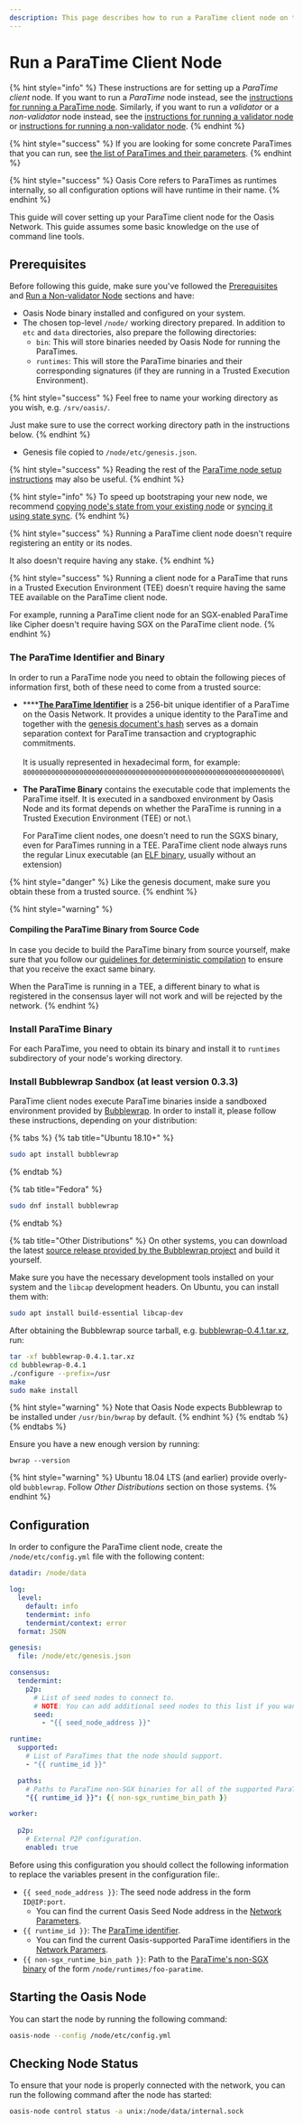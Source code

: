 ```yaml
---
description: This page describes how to run a ParaTime client node on the Oasis Network.
---
```


# Run a ParaTime Client Node

{% hint style="info" %}
These instructions are for setting up a _ParaTime client_ node. If you want to run a _ParaTime_ node instead, see the [instructions for running a ParaTime node](run-a-paratime-node.md). Similarly, if you want to run a _validator_ or a _non-validator_ node instead, see the [instructions for running a validator node](run-validator.md) or [instructions for running a non-validator node](run-non-validator.md).
{% endhint %}

{% hint style="success" %}
If you are looking for some concrete ParaTimes that you can run, see [the list of ParaTimes and their parameters](../../contribute-to-the-network/run-a-paratime-node.md).
{% endhint %}

{% hint style="success" %}
Oasis Core refers to ParaTimes as runtimes internally, so all configuration options will have runtime in their name.
{% endhint %}

This guide will cover setting up your ParaTime client node for the Oasis Network. This guide assumes some basic knowledge on the use of command line tools.

## Prerequisites

Before following this guide, make sure you've followed the [Prerequisites](../prerequisites/) and [Run a Non-validator Node](run-non-validator.md) sections and have:

* Oasis Node binary installed and configured on your system.
* The chosen top-level `/node/` working directory prepared. In addition to `etc` and `data` directories, also prepare the following directories:
  * `bin`: This will store binaries needed by Oasis Node for running the ParaTimes.
  * `runtimes`: This will store the ParaTime binaries and their corresponding signatures (if they are running in a Trusted Execution Environment).

{% hint style="success" %}
Feel free to name your working directory as you wish, e.g. `/srv/oasis/`.

Just make sure to use the correct working directory path in the instructions below.
{% endhint %}

* Genesis file copied to `/node/etc/genesis.json`.

{% hint style="success" %}
Reading the rest of the [ParaTime node setup instructions](run-a-paratime-node.md) may also be useful.
{% endhint %}

{% hint style="info" %}
To speed up bootstraping your new node, we recommend [copying node's state from your existing node](../advanced/copy-state-from-one-node-to-the-other.md) or [syncing it using state sync](../advanced/sync-node-using-state-sync.md).
{% endhint %}

{% hint style="success" %}
Running a ParaTime client node doesn't require registering an entity or its nodes.

It also doesn't require having any stake.
{% endhint %}

{% hint style="success" %}
Running a client node for a ParaTime that runs in a Trusted Execution Environment (TEE) doesn't require having the same  TEE available on the ParaTime client node.

For example, running a ParaTime client node for an SGX-enabled ParaTime like Cipher doesn't require having SGX on the ParaTime client node.
{% endhint %}

### The ParaTime Identifier and Binary

In order to run a ParaTime node you need to obtain the following pieces of information first, both of these need to come from a trusted source:

* ****[**The ParaTime Identifier**](https://docs.oasis.dev/oasis-core/high-level-components/index-1/identifiers) is a 256-bit unique identifier of a ParaTime on the Oasis Network. It provides a unique identity to the ParaTime and together with the [genesis document's hash](https://docs.oasis.dev/oasis-core/high-level-components/index/genesis#genesis-documents-hash) serves as a domain separation context for ParaTime transaction and cryptographic commitments.\
  \
  It is usually represented in hexadecimal form, for example:\
  `8000000000000000000000000000000000000000000000000000000000000000`\

*   **The ParaTime Binary** contains the executable code that implements the ParaTime itself. It is executed in a sandboxed environment by Oasis Node and its format depends on whether the ParaTime is running in a Trusted Execution Environment (TEE) or not.\


    For ParaTime client nodes, one doesn't need to run the SGXS binary, even for ParaTimes running in a TEE. ParaTime client node always runs the regular Linux executable (an [ELF binary](https://en.wikipedia.org/wiki/Executable\_and\_Linkable\_Format), usually without an extension)

{% hint style="danger" %}
Like the genesis document, make sure you obtain these from a trusted source.
{% endhint %}

{% hint style="warning" %}
#### **Compiling the ParaTime Binary from Source Code**

In case you decide to build the ParaTime binary from source yourself, make sure that you follow our [guidelines for deterministic compilation](https://docs.oasis.dev/oasis-sdk/guide/reproducing) to ensure that you receive the exact same binary.

When the ParaTime is running in a TEE, a different binary to what is registered in the consensus layer will not work and will be rejected by the network.
{% endhint %}

### Install ParaTime Binary

For each ParaTime, you need to obtain its binary and install it to `runtimes` subdirectory of your node's working directory.

### Install Bubblewrap Sandbox (at least version 0.3.3)

ParaTime client nodes execute ParaTime binaries inside a sandboxed environment provided by [Bubblewrap](https://github.com/containers/bubblewrap). In order to install it, please follow these instructions, depending on your distribution:

{% tabs %}
{% tab title="Ubuntu 18.10+" %}
```bash
sudo apt install bubblewrap
```
{% endtab %}

{% tab title="Fedora" %}
```bash
sudo dnf install bubblewrap
```
{% endtab %}

{% tab title="Other Distributions" %}
On other systems, you can download the latest [source release provided by the Bubblewrap project](https://github.com/containers/bubblewrap/releases) and build it yourself.

Make sure you have the necessary development tools installed on your system and the `libcap` development headers. On Ubuntu, you can install them with:

```bash
sudo apt install build-essential libcap-dev
```

After obtaining the Bubblewrap source tarball, e.g. [bubblewrap-0.4.1.tar.xz](https://github.com/containers/bubblewrap/releases/download/v0.4.1/bubblewrap-0.4.1.tar.xz), run:

```bash
tar -xf bubblewrap-0.4.1.tar.xz
cd bubblewrap-0.4.1
./configure --prefix=/usr
make
sudo make install
```

{% hint style="warning" %}
Note that Oasis Node expects Bubblewrap to be installed under `/usr/bin/bwrap` by default.
{% endhint %}
{% endtab %}
{% endtabs %}

Ensure you have a new enough version by running:

```
bwrap --version
```

{% hint style="warning" %}
Ubuntu 18.04 LTS (and earlier) provide overly-old `bubblewrap`. Follow _Other Distributions_ section on those systems.&#x20;
{% endhint %}

## Configuration

In order to configure the ParaTime client node, create the `/node/etc/config.yml` file with the following content:

```yaml
datadir: /node/data

log:
  level:
    default: info
    tendermint: info
    tendermint/context: error
  format: JSON

genesis:
  file: /node/etc/genesis.json

consensus:
  tendermint:    
    p2p:
      # List of seed nodes to connect to.
      # NOTE: You can add additional seed nodes to this list if you want.
      seed:
        - "{{ seed_node_address }}"

runtime:
  supported:
    # List of ParaTimes that the node should support.
    - "{{ runtime_id }}"

  paths:
    # Paths to ParaTime non-SGX binaries for all of the supported ParaTimes.
    "{{ runtime_id }}": {{ non-sgx_runtime_bin_path }}

worker:
  
  p2p:
    # External P2P configuration.
    enabled: true

```

Before using this configuration you should collect the following information to replace  the  variables present in the configuration file:.

* `{{ seed_node_address }}`: The seed node address in the form `ID@IP:port`.
  * You can find the current Oasis Seed Node address in the [Network Parameters](../../oasis-network/network-parameters.md).
* `{{ runtime_id }}`: The [ParaTime identifier](run-a-paratime-node.md#the-paratime-identifier-and-binary).
  * You can find the current Oasis-supported ParaTime identifiers in the [Network Paramers](../../foundation/testnet/#paratimes).
* `{{ non-sgx_runtime_bin_path }}`: Path to the [ParaTime's non-SGX binary](run-a-paratime-node.md#the-paratime-identifier-and-binary) of the form `/node/runtimes/foo-paratime`.

## Starting the Oasis Node

You can start the node by running the following command:

```bash
oasis-node --config /node/etc/config.yml
```

## Checking Node Status

To ensure that your node is properly connected with the network, you can run the following command after the node has started:

```bash
oasis-node control status -a unix:/node/data/internal.sock
```
